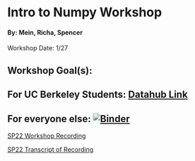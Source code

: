 # Intro to Numpy Workshop
#### By: Mein, Richa, Spencer
Workshop Date: 1/27

## Workshop Goal(s): 


## For UC Berkeley Students: [Datahub Link](http://datahub.berkeley.edu/hub/user-redirect/git-sync?repo=https://github.com/ds-peer-consulting/sp22-numpy-workshop&branch=main&subpath=numpy-workshop.ipynb)

## For everyone else: [![Binder](https://mybinder.org/badge_logo.svg)](https://mybinder.org/v2/gh/ds-peer-consulting/sp22-numpy-workshop/HEAD)

[SP22 Workshop Recording]()

[SP22 Transcript of Recording]()
